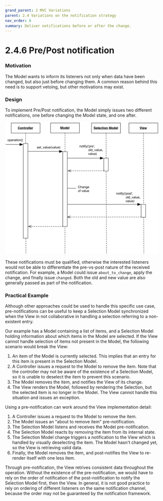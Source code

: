 ```yaml
---
grand_parent: 2 MVC Variations
parent: 2.4 Variations on the notification strategy
nav_order: 6
summary: Deliver notifications before or after the change.
---
```

# 2.4.6 Pre/Post notification

### Motivation

The Model wants to inform its listeners not only when data have been changed,
but also just before changing them. A common reason behind this need is to support
vetoing, but other motivations may exist.

### Design

To implement Pre/Post notification, the Model simply issues two different
notifications, one before changing the Model state, and one after.

<p align="center">
    <img src="images/pre_post_notification/pre_post_notification.png">
</p>

These notifications must be qualified, otherwise the interested listeners
would not be able to differentiate the pre-vs-post nature of the received 
notification.  For example, a Model could issue ``about_to_change``, apply the
change, and finally issue ``changed``.  Both the old and new value are also
generally passed as part of the notification.

### Practical Example

Although other approaches could be used to handle this specific use case,
pre-notifications can be useful to keep a Selection Model synchronized when
the View in not collaborative in handling a selection referring to a
non-existent entry.

Our example has a Model containing a list of items, and a Selection Model 
holding information about which items in the Model are selected. 
If the View cannot handle selection of items not present in the Model,
the following scenario would break the View:

1. An item of the Model is currently selected. This implies that an entry 
   for this item is present in the Selection Model.
2. A Controller issues a request to the Model to remove the item. Note that the
   controller may not be aware of the existence of a Selection Model, so it is
   unable to deselect the item to prevent this scenario.
3. The Model removes the item, and notifies the View of its change.
4. The View renders the Model, followed by rendering the Selection, but 
   the selected item is no longer in the Model. The View cannot handle 
   this situation and issues an exception.

Using a pre-notification can work around the View implementation detail:

1. A Controller issues a request to the Model to remove the item.
2. The Model issues an "about to remove item" pre-notification.
3. The Selection Model listens and receives the Model pre-notification.
4. The Selection Model reacts by removing the item from its internal state.
5. The Selection Model change triggers a notification to the View which is handled
   by visually deselecting the item. The Model hasn't changed yet, so the 
   View is retrieving valid data.
6. Finally, the Model removes the item, and post-notifies the View to 
   re-render itself with one less item.

Through pre-notification, the View retrives consistent data throughout the
operation.  Without the existence of the pre-notification, we would have to
rely on the order of notification of the post-notification to notify the
Selection Model first, then the View. In general, it is not good practice to
rely on ordering of different listeners on the same notification channel,
because the order may not be guaranteed by the notification framework.
